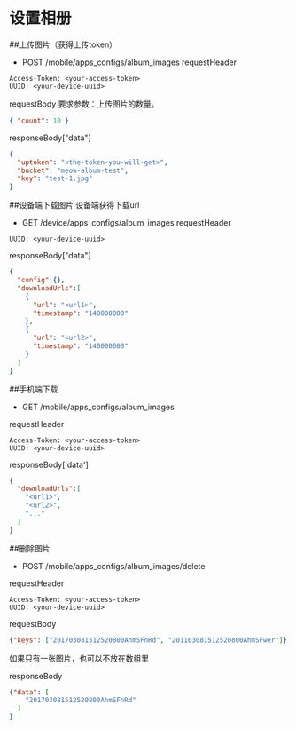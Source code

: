 # 设置相册

##上传图片（获得上传token）

* POST /mobile/apps_configs/album_images
requestHeader
```
Access-Token: <your-access-token>
UUID: <your-device-uuid>
```
requestBody
要求参数：上传图片的数量。

```json
{ "count": 10 }
```

responseBody["data"]
```json
{
  "uptoken": "<the-token-you-will-get>",
  "bucket": "meow-album-test",
  "key": "test-1.jpg"
}
```
##设备端下载图片
设备端获得下载url

* GET /device/apps_configs/album_images
requestHeader
```
UUID: <your-device-uuid>
```

responseBody["data"]
```json
{
  "config":{},
  "downloadUrls":[
    {
      "url": "<url1>",
      "timestamp": "140000000"
    },
    {
      "url": "<url2>",
      "timestamp": "140000000"
    }
  ]
}
```

##手机端下载

* GET /mobile/apps_configs/album_images

requestHeader
```
Access-Token: <your-access-token>
UUID: <your-device-uuid>
```

responseBody['data']
```json
{
  "downloadUrls":[
    "<url1>",
    "<url2>",
    "..."
  ]
}
```

##删除图片

* POST /mobile/apps_configs/album_images/delete

requestHeader
```
Access-Token: <your-access-token>
UUID: <your-device-uuid>
```

requestBody
```json
{"keys": ["201703081512520800AhmSFnRd", "201103081512520800AhmSFwer"]}
```
如果只有一张图片，也可以不放在数组里

responseBody
```json
{"data": [
    "201703081512520800AhmSFnRd"
  ]
}
```
